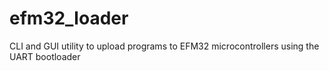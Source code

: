 # efm32_loader
CLI and GUI utility to upload programs to EFM32 microcontrollers using the UART bootloader

